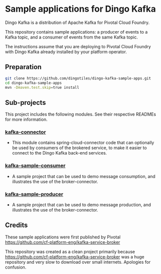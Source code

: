 # Sample applications for Dingo Kafka

Dingo Kafka is a distribution of Apache Kafka for Pivotal Cloud Foundry.

This repository contains sample applications: a producer of events to a Kafka topic, and a consumer of events from the same Kafka topic.

The instructions assume that you are deploying to Pivotal Cloud Foundry with Dingo Kafka already installed by your platform operator.

## Preparation

```bash
git clone https://github.com/dingotiles/dingo-kafka-sample-apps.git
cd dingo-kafka-sample-apps
mvn -Dmaven.test.skip=true install
```

## Sub-projects

This project includes the following modules. See their respective READMEs for more information.

### [kafka-connector](https://github.com/dingotiles/dingo-kafka-sample-apps/tree/master/kafka-connector)
* This module contains spring-cloud-connector code that can optionally be used by consumers of the brokered service, to make it easier to connect to the Dingo Kafka back-end services.

### [kafka-sample-consumer](https://github.com/dingotiles/dingo-kafka-sample-apps/tree/master/kafka-sample-consumer)
* A sample project that can be used to demo message consumption, and illustrates the use of the broker-connector.

### [kafka-sample-producer](https://github.com/dingotiles/dingo-kafka-sample-apps/tree/master/kafka-sample-producer)
* A sample project that can be used to demo message production, and illustrates the use of the broker-connector.

## Credits

These sample applications were first published by Pivotal https://github.com/cf-platform-eng/kafka-service-broker

This repository was created as a clean project primarily because https://github.com/cf-platform-eng/kafka-service-broker was a huge repository and very slow to download over small internets. Apologies for confusion.
